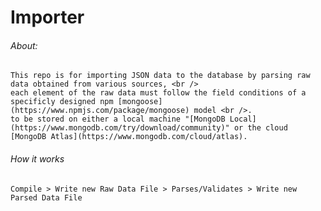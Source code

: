 # Importer

###### About:
    This repo is for importing JSON data to the database by parsing raw data obtained from various sources, <br />
    each element of the raw data must follow the field conditions of a specificly designed npm [mongoose](https://www.npmjs.com/package/mongoose) model <br />.  
    to be stored on either a local machine "[MongoDB Local](https://www.mongodb.com/try/download/community)" or the cloud [MongoDB Atlas](https://www.mongodb.com/cloud/atlas).

###### How it works
    Compile > Write new Raw Data File > Parses/Validates > Write new Parsed Data File